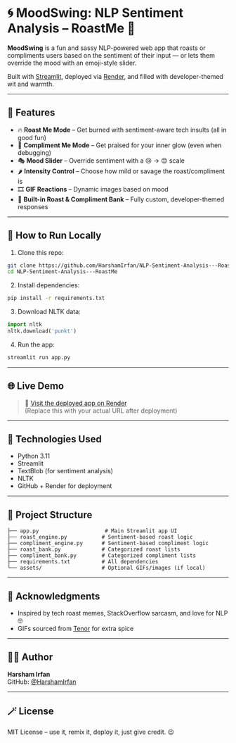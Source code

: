 # 🌀 MoodSwing: NLP Sentiment Analysis – RoastMe 🤖

**MoodSwing** is a fun and sassy NLP-powered web app that roasts or compliments users based on the sentiment of their input — or lets them override the mood with an emoji-style slider.

Built with [Streamlit](https://streamlit.io), deployed via [Render](https://render.com), and filled with developer-themed wit and warmth.

---

## 🌟 Features

- 🔥 **Roast Me Mode** – Get burned with sentiment-aware tech insults (all in good fun)
- 🌸 **Compliment Me Mode** – Get praised for your inner glow (even when debugging)
- 🎭 **Mood Slider** – Override sentiment with a 😢 → 😊 scale
- 🌶️ **Intensity Control** – Choose how mild or savage the roast/compliment is
- 🎞️ **GIF Reactions** – Dynamic images based on mood
- 📜 **Built-in Roast & Compliment Bank** – Fully custom, developer-themed responses

---

## 🚀 How to Run Locally

1. Clone this repo:

```bash
git clone https://github.com/HarshamIrfan/NLP-Sentiment-Analysis---RoastMe.git
cd NLP-Sentiment-Analysis---RoastMe
```

2. Install dependencies:

```bash
pip install -r requirements.txt
```

3. Download NLTK data:

```python
import nltk
nltk.download('punkt')
```

4. Run the app:

```bash
streamlit run app.py
```

---

## 🌐 Live Demo

> 🔗 [Visit the deployed app on Render](https://your-render-url-here.com)  
(Replace this with your actual URL after deployment)

---

## 🧠 Technologies Used

- Python 3.11
- Streamlit
- TextBlob (for sentiment analysis)
- NLTK
- GitHub + Render for deployment

---

## 📁 Project Structure

```
├── app.py                     # Main Streamlit app UI
├── roast_engine.py           # Sentiment-based roast logic
├── compliment_engine.py      # Sentiment-based compliment logic
├── roast_bank.py             # Categorized roast lists
├── compliment_bank.py        # Categorized compliment lists
├── requirements.txt          # All dependencies
└── assets/                   # Optional GIFs/images (if local)
```

---

## 🙌 Acknowledgments

- Inspired by tech roast memes, StackOverflow sarcasm, and love for NLP 🤓
- GIFs sourced from [Tenor](https://tenor.com/) for extra spice

---

## 👨‍💻 Author

**Harsham Irfan**  
GitHub: [@HarshamIrfan](https://github.com/HarshamIrfan)

---

## 🪄 License

MIT License – use it, remix it, deploy it, just give credit. 😉
